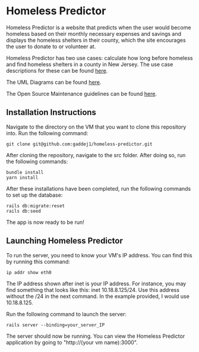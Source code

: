 # Homeless Predictor

Homeless Predictor is a website that predicts when the user would become homeless based on their monthly necessary expenses and savings and displays the homeless shelters in their county, which the site encourages the user to donate to or volunteer at.

Homeless Predictor has two use cases: calculate how long before homeless and find homeless shelters in a county in New Jersey. The use case descriptions for these can be found [here](docs/Use_Case_Descriptions.pdf).

The UML Diagrams can be found [here](docs/UML_Diagrams.pdf).

The Open Source Maintenance guidelines can be found [here](docs/open_source.md).

## Installation Instructions
Navigate to the directory on the VM that you want to clone this repository into. 
Run the following command:

    git clone git@github.com:gaddej1/homeless-predictor.git

After cloning the repository, navigate to the src folder. After doing so, run the following commands:

    bundle install
    yarn install

After these installations have been completed, run the following commands to set up the database:

    rails db:migrate:reset
    rails db:seed

The app is now ready to be run!

## Launching Homeless Predictor
To run the server, you need to know your VM's IP address. You can find this by running this command:

    ip addr show eth0
  
The IP address shown after inet is your IP address. For instance, you may find something that looks like this: inet 10.18.8.125/24. Use this address without the /24 in the next command. In the example provided, I would use 10.18.8.125. 

Run the following command to launch the server:

    rails server --binding=your_server_IP

The server should now be running. You can view the Homeless Predictor application by going to "http://(your vm name):3000".
